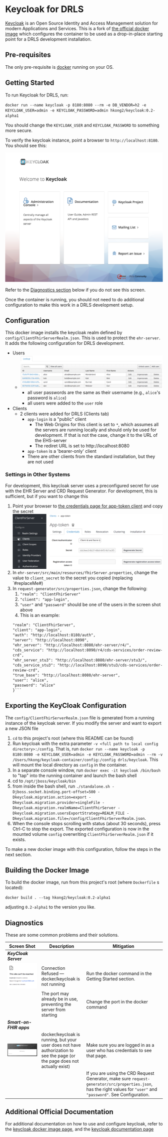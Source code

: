 # Keycloak for DRLS

[Keycloak](https://www.keycloak.org/index.html) is an Open Source Identity and Access Management solution for modern Applications and Services. This is a fork of [the official docker image](https://hub.docker.com/r/jboss/keycloak) which configures the container to be used as a drop-in-place starting point for a DRLS development installation.

## Pre-requisites

The only pre-requisite is [docker](https://www.docker.com/) running on your OS.

## Getting Started

To run Keycloak for DRLS, run:

`docker run --name keycloak -p 8180:8080 --rm -e DB_VENDOR=h2 -e KEYCLOAK_USER=admin -e KEYCLOAK_PASSWORD=admin hkong2/keycloak:0.2-alpha1`

You should change the `KEYCLOAK_USER` and `KEYCLOAK_PASSWORD` to something more secure.

To verify the keycloak instance, point a browser to `http://localhost:8180`. You should see this:

![keycloak main page](graphics/keycloak_main_page.png "Keycloak Main Page")

Refer to the [Diagnostics section](#Diagnostics) below if you do not see this screen.

Once the container is running, you should not need to do additional configuration to make this work in a DRLS development setup.

## Configuration

This docker image installs the keycloak realm defined by `config/ClientFhirServerRealm.json`. This is used to protect the `ehr-server`. It adds the following configuration for DRLS development.

- Users
  - ![keycloak user listing](graphics/users_list.png "Keycloak User Listing")
    - all user passwords are the same as their username (e.g., `alice`'s password is `alice`)
    - all users were added to the `user` role
- Clients
  - 2 clients were added for DRLS (Clients tab)
    - `app-login` is a "public" client
      - The Web Origins for this client is set to `*`, which assumes all the servers are running locally and should only be used for development. If that is not the case, change it to the URL of the EHS-server
      - The rediret URL is set to http://localhost:8080
    - `app-token` is a 'bearer-only' client
    - There are other clients from the standard installation, but they are not used

### Settings in Other Systems

For development, this keycloak server uses a preconfigured secret for use with the EHR Server and CRD Request Generator. For development, this is sufficient, but if you want to change this

1. Point your browser to [the credentials page for app-token client](http://localhost:8180/auth/admin/master/console/#/realms/ClientFhirServer/clients/11c7d028-8a86-4ea0-8f51-9ac00954ecbd/credentials) and copy the secret ![app-token secret](graphics/app_token_secret.png "App-token Secret")
2. In `ehr-server/src/main/resources/fhirServer.properties`, change the value to `client_secret` to the secret you copied (replacing `#replaceMe#)
3. In `request-generator/src/properties.json`, change the following:
   1. `"realm": "ClientFhirServer"`
   2. `"client": "app-login",`
   3. `"user"` and `"password"` should be one of the users in the screen shot above
   4. This is an example:
   ````{
   "realm": "ClientFhirServer",
   "client": "app-login",
   "auth": "http://localhost:8180/auth",
   "server": "http://localhost:8090",
   "ehr_server": "http://localhost:8080/ehr-server/r4/",
   "cds_service": "http://localhost:8090/r4/cds-services/order-review-crd",
   "ehr_server_stu3": "http://localhost:8080/ehr-server/stu3/",
   "cds_service_stu3": "http://localhost:8090/stu3/cds-services/order-review-crd",
   "true_base": "http://localhost:8080/ehr-server",
   "user": "alice",
   "password": "alice"
   }```
   ````

## Exporting the KeyCloak Configuration

The `config/ClientFhirServerRealm.json` file is generated from a running instance of the keycloak server. If you modify the server and want to export a new JSON file

1. `cd` to this project's root (where this README can be found)
2. Run keycloak with the extra parameter `-v <full path to local config directory>:/config`. That is, run `docker run --name keycloak -p 8180:8080 -e KEYCLOAK_USER=admin -e KEYCLOAK_PASSWORD=admin --rm -v /Users/hkong/keycloak-container/config:/config drls/keycloak`. This will mount the local directory as `config` in the container.
3. In a separate console window, run `docker exec -it keycloak /bin/bash` to "tap" into the running container and launch the bash shell
4. cd to `/opt/jboss/keycloak/bin`
5. from inside the bash shell, run `./standalone.sh -Djboss.socket.binding.port-offset=500 -Dkeycloak.migration.action=export -Dkeycloak.migration.provider=singleFile -Dkeycloak.migration.realmName=ClientFhirServer -Dkeycloak.migration.usersExportStrategy=REALM_FILE -Dkeycloak.migration.file=/config/ClientFhirServerRealm.json`.
6. When the console stops scrolling with status (about 30 seconds), press Ctrl-C to stop the export. The exported configuration is now in the mounted volume `config` overwriting `ClientFhirServerRealm.json` if it exists.

To make a new docker image with this configuration, follow the steps in the next section.

## Building the Docker Image

To build the docker image, run from this project's root (where `Dockerfile` s located):

`docker build . --tag hkong2/keycloak:0.2-alpha1`

adjusting `0.2-alpha1` to the version you like.

## Diagnostics

These are some common problems and their solutions.

| Screen Shot                                                                                         | Description                                                                                                                 | Mitigation                                                                                                                                                            |
| --------------------------------------------------------------------------------------------------- | --------------------------------------------------------------------------------------------------------------------------- | --------------------------------------------------------------------------------------------------------------------------------------------------------------------- |
| **_KeyCloak Server_**                                                                               |                                                                                                                             |                                                                                                                                                                       |
| ![keycloak connection refused](graphics/keycloak_conn_refused.png "Keycloak Connection Refused")    | Connection Refused — docker/keycloak is not running                                                                         | Run the docker command in the Getting Started section.                                                                                                                |
|                                                                                                     | The port may already be in use, preventing the server from starting                                                         | Change the port in the docker command                                                                                                                                 |
| **_Smart-on-FHIR apps_**                                                                            |                                                                                                                             |                                                                                                                                                                       |
| ![keycloak connection refused](graphics/keycloak_bad_config_page.png "Keycloak Connection Refused") | docker/keycloak is running, but your user does not have authorization to see the page (or the page does not actually exist) | Make sure you are logged in as a user who has credentials to see that page.                                                                                           |
|                                                                                                     |                                                                                                                             | If you are using the CRD Request Generator, make sure `request-generator/src/properties.json`, has the right values for `"user"` and `"password"`. See Configuration. |

## Additional Official Documentation

For additional documentation on how to use and configure keycloak, refer to the [keycloak docker image page](https://hub.docker.com/r/jboss/keycloak), and the [keycloak documentation page](https://www.keycloak.org/documentation.html)
